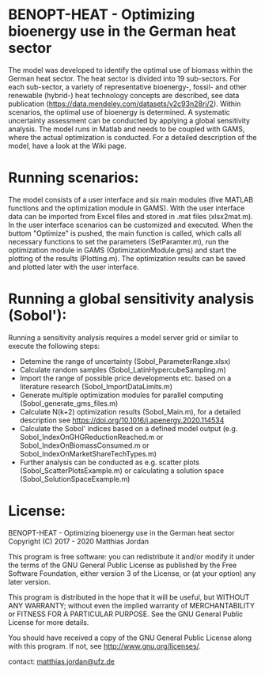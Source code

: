 # BENOPT-HEAT - Optimizing bioenergy use in the German heat sector

The model was developed to identify the optimal use of biomass within the German heat sector. The heat sector is divided into 19 sub-sectors. For each sub-sector, a variety of representative bioenergy-, fossil- and other renewable (hybrid-) heat technology concepts are described, see data publication (https://data.mendeley.com/datasets/v2c93n28rj/2). Within scenarios, the optimal use of bioenergy is determined. A systematic uncertainty assessment can be conducted by applying a global sensitivity analysis. The model runs in Matlab and needs to be coupled with GAMS, where the actual optimization is conducted.
For a detailed description of the model, have a look at the Wiki page.

Running scenarios:
==================

The model consists of a user interface and six main modules (five MATLAB functions and the optimization module in GAMS). With the user interface data can be imported from Excel files and stored in .mat files (xlsx2mat.m). In the user interface scenarios can be customized and executed. When the buttom "Optimize" is pushed, the main function is called, which calls all necessary functions to set the parameters (SetParamter.m), run the optimization module in GAMS (OptimizationModule.gms) and start the plotting of the results (Plotting.m). The optimization results can be saved and plotted later with the user interface.

Running a global sensitivity analysis (Sobol'):
===============================================

Running a sensitivity analysis requires a model server grid or similar to execute the following steps:
- Detemine the range of uncertainty (Sobol_ParameterRange.xlsx)
- Calculate random samples (Sobol_LatinHypercubeSampling.m)
- Import the range of possible price developments etc. based on a literature research (Sobol_ImportDataLimits.m)
- Generate multiple optimization modules for parallel computing (Sobol_generate_gms_files.m)
- Calculate N(k+2) optimization results (Sobol_Main.m), for a detailed description see https://doi.org/10.1016/j.apenergy.2020.114534 
- Calculate the Sobol' indices based on a defined model output (e.g. Sobol_IndexOnGHGReductionReached.m or Sobol_IndexOnBiomassConsumed.m or Sobol_IndexOnMarketShareTechTypes.m)
- Further analysis can be conducted as e.g. scatter plots (Sobol_ScatterPlotsExample.m) or calculating a solution space (Sobol_SolutionSpaceExample.m)


License:
========


BENOPT-HEAT - Optimizing bioenergy use in the German heat sector 
Copyright (C) 2017 - 2020 Matthias Jordan

This program is free software: you can redistribute it and/or modify it under the terms of the GNU General Public License as published by the Free Software Foundation, either version 3 of the License, or (at your option) any later version.
 
This program is distributed in the hope that it will be useful, but WITHOUT ANY WARRANTY; without even the implied warranty of MERCHANTABILITY or FITNESS FOR A PARTICULAR PURPOSE.  See the GNU General Public License for more details.

You should have received a copy of the GNU General Public License along with this program.  If not, see <http://www.gnu.org/licenses/>.

contact: matthias.jordan@ufz.de
